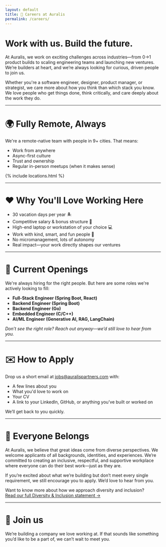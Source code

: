 ```yaml
---
layout: default
title: 💼 Careers at Auralis
permalink: /careers/
---
```


# Work with us. Build the future.

At Auralis, we work on exciting challenges across industries—from 0→1 product builds to scaling engineering teams and launching new ventures. We’re builders at heart, and we’re always looking for curious, driven people to join us.

Whether you're a software engineer, designer, product manager, or strategist, we care more about how you think than which stack you know. We love people who get things done, think critically, and care deeply about the work they do.

---

# 🌍 Fully Remote, Always

We're a remote-native team with people in 9+ cities. That means:

- Work from anywhere  
- Async-first culture  
- Trust and ownership  
- Regular in-person meetups (when it makes sense)  

{% include locations.html %}

---

# ❤️ Why You'll Love Working Here

- 30 vacation days per year 🏝️  
- Competitive salary & bonus structure 💸  
- High-end laptop or workstation of your choice 💻  
- Work with kind, smart, and fun people 🎉  
- No micromanagement, lots of autonomy  
- Real impact—your work directly shapes our ventures  

---

# 📌 Current Openings

We're always hiring for the right people. But here are some roles we're actively looking to fill:

- **Full-Stack Engineer (Spring Boot, React)**
- **Backend Engineer (Spring Boot)**
- **Backend Engineer (Go)**
- **Embedded Engineer (C/C++)**
- **AI/ML Engineer (Generative AI, RAG, LangChain)**  

*Don’t see the right role? Reach out anyway—we’d still love to hear from you.*

---

# ✉️ How to Apply

Drop us a short email at [jobs@auralispartners.com](mailto:jobs@auralispartners.com) with:

- A few lines about you  
- What you'd love to work on  
- Your CV
- A link to your LinkedIn, GitHub, or anything you’ve built or worked on 

We’ll get back to you quickly. 

---

# 🌈 Everyone Belongs

At Auralis, we believe that great ideas come from diverse perspectives. We welcome applicants of all backgrounds, identities, and experiences. We’re committed to creating an inclusive, respectful, and supportive workplace where everyone can do their best work—just as they are.

If you’re excited about what we’re building but don’t meet every single requirement, we still encourage you to apply. We’d love to hear from you.

Want to know more about how we approach diversity and inclusion?  
[Read our full Diversity & Inclusion statement →](/diversity/)

---

# 👋 Join us

We’re building a company we love working at. If that sounds like something you’d like to be a part of, we can’t wait to meet you.
